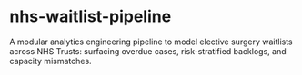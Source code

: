 # nhs-waitlist-pipeline
A modular analytics engineering pipeline to model elective surgery waitlists across NHS Trusts: surfacing overdue cases, risk-stratified backlogs, and capacity mismatches.
